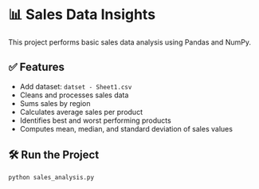 # 📊 Sales Data Insights

This project performs basic sales data analysis using Pandas and NumPy.

## ✅ Features
- Add dataset: `datset - Sheet1.csv` 
- Cleans and processes sales data
- Sums sales by region
- Calculates average sales per product
- Identifies best and worst performing products
- Computes mean, median, and standard deviation of sales values



## 🛠️ Run the Project

```bash
python sales_analysis.py
